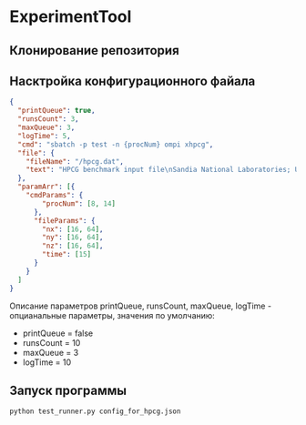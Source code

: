 # ExperimentTool

## Клонирование репозитория

## Насктройка конфигурационного файала

```json
{
  "printQueue": true,
  "runsCount": 3,
  "maxQueue": 3,
  "logTime": 5, 
  "cmd": "sbatch -p test -n {procNum} ompi xhpcg",
  "file": {
    "fileName": "/hpcg.dat",
    "text": "HPCG benchmark input file\nSandia National Laboratories; University of Tennessee, Knoxville\n{nx} {ny} {nz}\n{time}"
  },
  "paramArr": [{
    "cmdParams": {
        "procNum": [8, 14]
      },
      "fileParams": {
        "nx": [16, 64],
        "ny": [16, 64],
        "nz": [16, 64],
        "time": [15]
      }
    }
  ]
}
```
Описание параметров 
printQueue, runsCount, maxQueue, logTime - опцианальные параметры, значения по умолчанию:
<ul>
  <li>printQueue = false</li>
  <li>runsCount = 10</li>
  <li>maxQueue = 3</li>
  <li>logTime = 10</li>
</ul>

## Запуск программы
```sh
python test_runner.py config_for_hpcg.json
```
